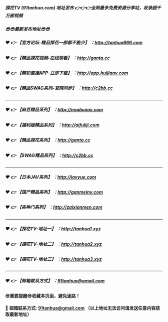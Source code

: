 ##### 探花TV (91tanhua.com) 地址发布 :point_right::point_right::point_right:全网最多免费资源分享站，收录超千万部视频

##### :sunglasses::sunglasses:最新发布地址:sunglasses::sunglasses:

##### :heart: :point_right: 【官方论坛-精品探花一部都不能少】 ：http://tanhua666.com

##### :heart: :point_right: 【精品探花视频-在线观看】 ：http://ganta.cc

##### :heart: :point_right: 【精彩直播APP-立即下载】 ：http://app.huijiaav.com

##### :heart: :point_right: 【精品SWAG系列-官网同步】 ：http://c2bb.cc

---------------------------------------------

##### :heart: :point_right: 【麻豆精品系列】 ：http://madoujav.com

##### :heart: :point_right: 【福利姬精品系列】 ：http://aifuliji.com

##### :heart: :point_right: 【精品探花系列】 ：http://ganta.cc

##### :heart: :point_right: 【SWAG精品系列】 ：http://c2bb.cc

---------------------------------------------

##### :heart: :point_right: 【日本JAV系列】 ：http://javyue.com

##### :heart: :point_right: 【国产精品系列】 ：http://ganmeinv.com

##### :heart: :point_right: 【各种门系列】 ：http://zaixianmen.com

---------------------------------------------
##### :heart: :point_right: 【探花TV-地址一】 ：http://tanhua1.xyz

##### :heart: :point_right: 【探花TV-地址二】 ：http://tanhua2.xyz

##### :heart: :point_right: 【探花TV-地址三】 ：http://tanhua3.xyz

---------------------------------------------


##### :heart: :point_right: 【邮箱联系方式】 ：91tanhua@gmail.com

#### :sunglasses:重要提醒:sunglasses:收藏本页面，避免迷路！


:e-mail: __邮箱联系方式: 91tanhua@gmail.com （以上地址无法访问请发送任意内容获取最新地址）__
